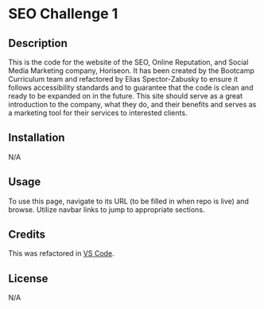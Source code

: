 # SEO Challenge 1

## Description

This is the code for the website of the SEO, Online Reputation, and Social Media Marketing company, Horiseon. It has been created by the Bootcamp Curriculum team and refactored by Elias Spector-Zabusky to ensure it follows accessibility standards and to guarantee that the code is clean and ready to be expanded on in the future. This site should serve as a great introduction to the company, what they do, and their benefits and serves as a marketing tool for their services to interested clients.

## Installation

N/A

## Usage

To use this page, navigate to its URL (to be filled in when repo is live) and browse. Utilize navbar links to jump to appropriate sections.

## Credits

This was refactored in [VS Code](https://code.visualstudio.com/).

## License

N/A